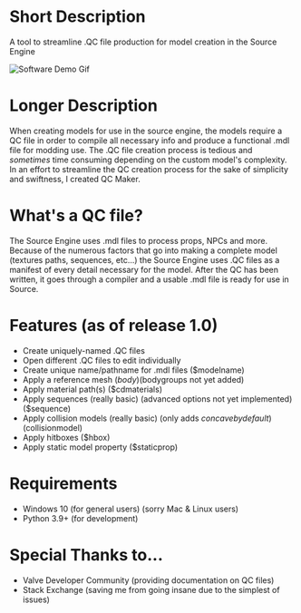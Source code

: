 # Short Description
A tool to streamline .QC file production for model creation in the Source Engine

![Software Demo Gif](https://media0.giphy.com/media/UDCAPTTLkHMZsso2sY/giphy.gif "Demo")

# Longer Description
When creating models for use in the source engine, the models require a QC file in order to compile all necessary info and produce a functional .mdl file for modding use. The .QC file creation process is tedious and *sometimes* time consuming depending on the custom model's complexity. In an effort to streamline the QC creation process for the sake of simplicity and swiftness, I created QC Maker.

# What's a QC file?
The Source Engine uses .mdl files to process props, NPCs and more. Because of the numerous factors that go into making a complete model (textures paths, sequences, etc...) the Source Engine uses .QC files as a manifest of every detail necessary for the model. After the QC has been written, it goes through a compiler and a usable .mdl file is ready for use in Source.

# Features (as of release 1.0)
- Create uniquely-named .QC files
- Open different .QC files to edit individually
- Create unique name/pathname for .mdl files ($modelname)
- Apply a reference mesh ($body) ($bodygroups not yet added)
- Apply material path(s) ($cdmaterials)
- Apply sequences (really basic) (advanced options not yet implemented) ($sequence)
- Apply collision models (really basic) (only adds $concave by default) ($collisionmodel)
- Apply hitboxes ($hbox)
- Apply static model property ($staticprop)

# Requirements
- Windows 10 (for general users) (sorry Mac & Linux users)
- Python 3.9+ (for development)

# Special Thanks to...
- Valve Developer Community (providing documentation on QC files)
- Stack Exchange (saving me from going insane due to the simplest of issues)
